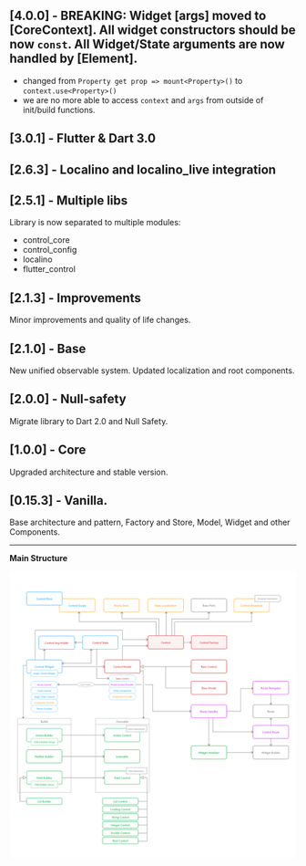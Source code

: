 ## [4.0.0] - BREAKING: Widget [args] moved to [CoreContext]. All widget constructors should be now `const`. All Widget/State arguments are now handled by [Element].
 - changed from ```Property get prop => mount<Property>()``` to ```context.use<Property>()```
 - we are no more able to access `context` and `args` from outside of init/build functions.
## [3.0.1] - Flutter & Dart 3.0
## [2.6.3] - Localino and localino_live integration
## [2.5.1] - Multiple libs
Library is now separated to multiple modules:
 - control_core
 - control_config
 - localino
 - flutter_control
## [2.1.3] - Improvements
Minor improvements and quality of life changes.
## [2.1.0] - Base
New unified observable system. Updated localization and root components.
## [2.0.0] - Null-safety
Migrate library to Dart 2.0 and Null Safety.
## [1.0.0] - Core
Upgraded architecture and stable version.
## [0.15.3] - Vanilla.
Base architecture and pattern, Factory and Store, Model, Widget and other Components.

---

**Main Structure**

![Structure](https://raw.githubusercontent.com/RomanBase/flutter_control/master/doc/structure.png)